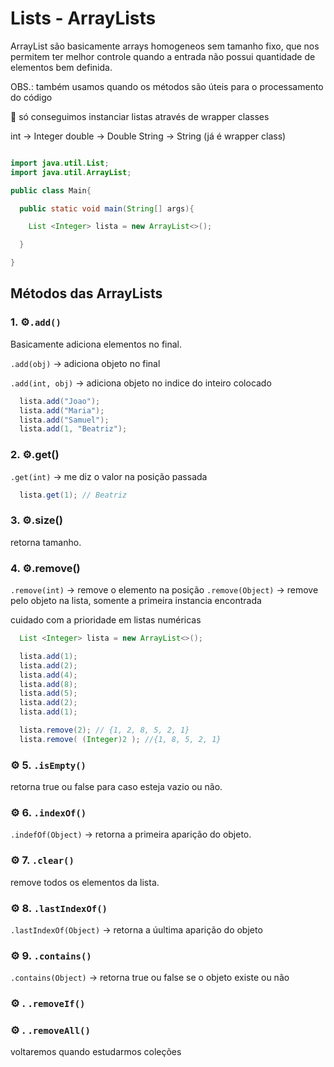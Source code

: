# Lists - ArrayLists

ArrayList são basicamente arrays homogeneos sem tamanho fixo, que nos permitem ter melhor controle quando a entrada não possui quantidade de elementos bem definida.

OBS.: também usamos quando os métodos são úteis para o processamento do código

🔴 só conseguimos instanciar listas através de wrapper classes

int -> Integer
double -> Double
String -> String (já é wrapper class)

```java

import java.util.List;
import java.util.ArrayList;

public class Main{

  public static void main(String[] args){

    List <Integer> lista = new ArrayList<>();

  }

}
```

## Métodos das ArrayLists

### 1. ⚙️`.add()`

Basicamente adiciona elementos no final.

`.add(obj)` -> adiciona objeto no final

`.add(int, obj)` -> adiciona objeto no indice do inteiro colocado

```java
  lista.add("Joao");
  lista.add("Maria");
  lista.add("Samuel");
  lista.add(1, "Beatriz");
```

### 2. ⚙️.get()

`.get(int)` -> me diz o valor na posição passada

```java
  lista.get(1); // Beatriz
```

### 3. ⚙️.size()

retorna tamanho.

### 4. ⚙️.remove()

`.remove(int)` -> remove o elemento na posição
`.remove(Object)` -> remove pelo objeto na lista, somente a primeira instancia encontrada

cuidado com a prioridade em listas numéricas

```java
  List <Integer> lista = new ArrayList<>();

  lista.add(1);
  lista.add(2);
  lista.add(4);
  lista.add(8);
  lista.add(5);
  lista.add(2);
  lista.add(1);

  lista.remove(2); // {1, 2, 8, 5, 2, 1}
  lista.remove( (Integer)2 ); //{1, 8, 5, 2, 1} 
```

### ⚙️ 5. `.isEmpty()`

retorna true ou false para caso esteja vazio ou não.

### ⚙️ 6. `.indexOf()`

`.indefOf(Object)` -> retorna a primeira aparição do objeto.

### ⚙️ 7. `.clear()`

remove todos os elementos da lista.
### ⚙️ 8. `.lastIndexOf()`

`.lastIndexOf(Object)` -> retorna a úultima aparição do objeto 
### ⚙️ 9. `.contains()`

`.contains(Object)` -> retorna true ou false se o objeto existe ou não

### ⚙️ . `.removeIf()`
### ⚙️ . `.removeAll()`

voltaremos quando estudarmos coleções
